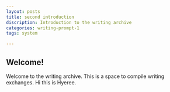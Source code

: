 ```yaml
---
layout: posts
title: second introduction
discription: Introduction to the writing archive
categories: writing-prompt-1
tags: system 

---
```


## Welcome!


Welcome to the writing archive. This is a space to compile writing exchanges.
Hi this is Hyeree.
